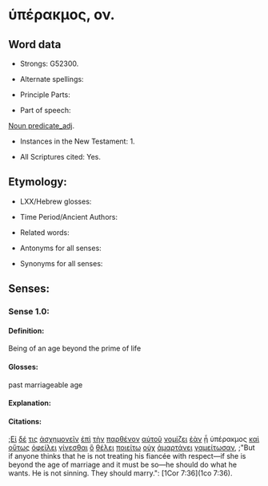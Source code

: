 # ὑπέρακμος, ον.

<!-- Status: S2=NeedsFinalCheck -->
<!-- Lexica used for edits: BDAG, FFM, LN, A-S -->

## Word data

* Strongs: G52300.

* Alternate spellings:

* Principle Parts: 

* Part of speech: 

[Noun predicate_adj](http://ugg.readthedocs.io/en/latest/noun_predicate_adj.html).

* Instances in the New Testament: 1.

* All Scriptures cited: Yes.

## Etymology: 

* LXX/Hebrew glosses: 

* Time Period/Ancient Authors: 

* Related words: 

* Antonyms for all senses:

* Synonyms for all senses: 

## Senses: 

### Sense 1.0:

#### Definition: 

Being of an age beyond the prime of life

#### Glosses:

past marriageable age

#### Explanation:

#### Citations:

;[Εἰ](../G14870/01.md) [δέ](../G11610/01.md) [τις](../G51000/01.md) [ἀσχημονεῖν](../G08070/01.md) [ἐπὶ](../G19090/01.md) [τὴν](../G35880/01.md) [παρθένον](../G39330/01.md) [αὐτοῦ](../G08460/01.md) [νομίζει](../G35430/01.md) [ἐὰν](../G14370/01.md) [ᾖ](../G99999/01.md) ὑπέρακμος [καὶ](../G25320/01.md) [οὕτως](../G37790/01.md) [ὀφείλει](../G37840/01.md) [γίνεσθαι](../G10960/01.md) [ὃ](../G37390/01.md) [θέλει](../G23090/01.md) [ποιείτω](../G41600/01.md) [οὐχ](../G37560/01.md) [ἁμαρτάνει](../G02640/01.md) [γαμείτωσαν](../G10600/01.md), 
;"But if anyone thinks that he is not treating his fiancée with respect—if she is beyond the age of marriage and it must be so—he should do what he wants. He is not sinning. They should marry.":
[1Cor 7:36](1co 7:36).

